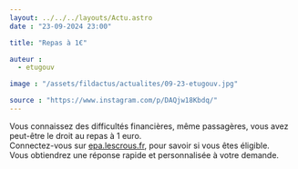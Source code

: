 ```yaml
---
layout: ../../../layouts/Actu.astro
date : "23-09-2024 23:00"

title: "Repas à 1€"

auteur :
  - etugouv

image : "/assets/fildactus/actualites/09-23-etugouv.jpg"

source : "https://www.instagram.com/p/DAQjw18Kbdq/"
---
```


Vous connaissez des difficultés financières, même passagères, vous avez peut-être le droit au repas à 1 euro.  
Connectez-vous sur [epa.lescrous.fr](https://epa.lescrous.fr/), pour savoir si vous êtes éligible.  
Vous obtiendrez une réponse rapide et personnalisée à votre demande.
